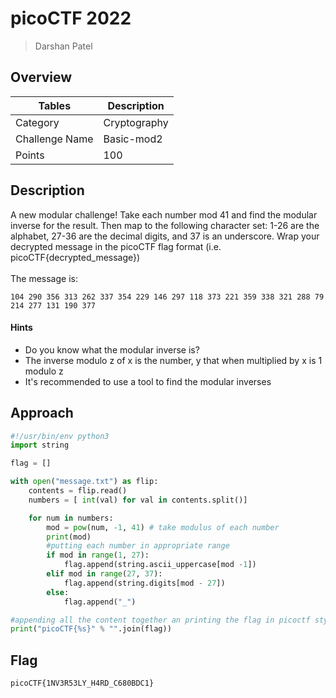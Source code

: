 # picoCTF 2022

> Darshan Patel

## Overview

| Tables | Description |
| ------ | ----------- |
| Category | Cryptography |
| Challenge Name | Basic-mod2 |
| Points | 100 |

## Description

A new modular challenge!
Take each number mod 41 and find the modular inverse for the result. Then map to the following character set: 1-26 are the alphabet, 27-36 are the decimal digits, and 37 is an underscore.
Wrap your decrypted message in the picoCTF flag format (i.e. picoCTF{decrypted_message}) <br><br>
The message is: 
```
104 290 356 313 262 337 354 229 146 297 118 373 221 359 338 321 288 79 214 277 131 190 377 
```

#### Hints

- Do you know what the modular inverse is?
- The inverse modulo z of x is the number, y that when multiplied by x is 1 modulo z
- It's recommended to use a tool to find the modular inverses

## Approach

```python
#!/usr/bin/env python3 
import string

flag = []

with open("message.txt") as flip:
	contents = flip.read()
	numbers = [ int(val) for val in contents.split()]

	for num in numbers:
		mod = pow(num, -1, 41) # take modulus of each number
		print(mod)
		#putting each number in appropriate range
		if mod in range(1, 27):
			flag.append(string.ascii_uppercase[mod -1]) 
		elif mod in range(27, 37):
			flag.append(string.digits[mod - 27])
		else:
			flag.append("_")

#appending all the content together an printing the flag in picoctf style
print("picoCTF{%s}" % "".join(flag))
```

## Flag

```
picoCTF{1NV3R53LY_H4RD_C680BDC1}
```
